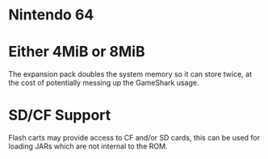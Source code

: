 # Nintendo 64

# Either 4MiB or 8MiB

The expansion pack doubles the system memory so it can store twice, at the cost
of potentially messing up the GameShark usage.

# SD/CF Support

Flash carts may provide access to CF and/or SD cards, this can be used for
loading JARs which are not internal to the ROM.

